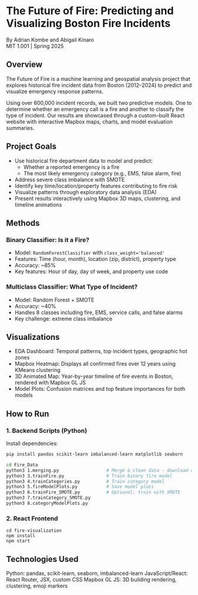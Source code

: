 # The Future of Fire: Predicting and Visualizing Boston Fire Incidents

By Adrian Kombe and Abigail Kinaro  
MIT 1.001 | Spring 2025

## Overview

The Future of Fire is a machine learning and geospatial analysis project that explores historical fire incident data from Boston (2012–2024) to predict and visualize emergency response patterns.

Using over 600,000 incident records, we built two predictive models. One to determine whether an emergency call is a fire and another to classify the type of incident. Our results are showcased through a custom-built React website with interactive Mapbox maps, charts, and model evaluation summaries.

##  Project Goals

- Use historical fire department data to model and predict:
  - Whether a reported emergency is a fire
  - The most likely emergency category (e.g., EMS, false alarm, fire)
- Address severe class imbalance with SMOTE
- Identify key time/location/property features contributing to fire risk
- Visualize patterns through exploratory data analysis (EDA)
- Present results interactively using Mapbox 3D maps, clustering, and timeline animations

## Methods

### Binary Classifier: Is it a Fire?
- Model: `RandomForestClassifier` with `class_weight='balanced'`
- Features: Time (hour, month), location (zip, district), property type
- Accuracy: ~85%
- Key features: Hour of day, day of week, and property use code

### Multiclass Classifier: What Type of Incident?
- Model: Random Forest + SMOTE
- Accuracy: ~40%
- Handles 8 classes including fire, EMS, service calls, and false alarms
- Key challenge: extreme class imbalance


## Visualizations

- EDA Dashboard: Temporal patterns, top incident types, geographic hot zones
- Mapbox Heatmap: Displays all confirmed fires over 12 years using KMeans clustering
- 3D Animated Map: Year-by-year timeline of fire events in Boston, rendered with Mapbox GL JS
- Model Plots: Confusion matrices and top feature importances for both models

## How to Run

### 1. Backend Scripts (Python)

Install dependencies:
```bash
pip install pandas scikit-learn imbalanced-learn matplotlib seaborn

cd Fire_Data
python3 1.merging.py                  # Merge & clean data - download data from google drive link - too large to push on github
python3 3.trainFire.py                # Train binary fire model
python3 4.trainCategories.py          # Train category model
python3 5.fireModelPlots.py           # Save model plots
python3 6.trainFire_SMOTE.py          # Optional: train with SMOTE
python3 7.trainCategory_SMOTE.py
python3 8.categoryModelPlots.py
```

### 2. React Frontend

```
cd fire-visualization
npm install
npm start
```

## Technologies Used

Python: pandas, scikit-learn, seaborn, imbalanced-learn
JavaScript/React: React Router, JSX, custom CSS
Mapbox GL JS: 3D building rendering, clustering, emoji markers
